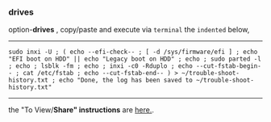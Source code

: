 ### drives
option-**drives** , copy/paste and execute via `terminal` the `indented` below,
***
`
sudo inxi -U ;
(
 echo --efi-check-- ;
 [ -d /sys/firmware/efi ] ;
 echo "EFI boot on HDD" || echo "Legacy boot on HDD" ;
 echo ;
 sudo parted -l ;
 echo ;
 lsblk -fm ;
 echo ;
 inxi -c0 -Rduplo ;
 echo --cut-fstab-begin-- ;
 cat /etc/fstab ;
 echo --cut-fstab-end--
) > ~/trouble-shoot-history.txt ;
 echo "Done, the log has been saved to ~/trouble-shoot-history.txt"
`
***
the "To View/**Share" instructions** are [here.](https://github.com/two-dogs/the-kennel/blob/master/to-share.md).
